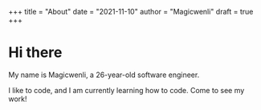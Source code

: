 +++
title = "About"
date = "2021-11-10"
author = "Magicwenli"
draft = true
+++

# Hi there

My name is Magicwenli, a 26-year-old software engineer.

I like to code, and I am currently learning how to code. Come to see my work!
